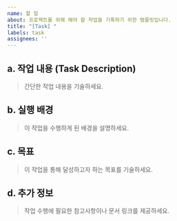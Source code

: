 ```yaml
---
name: 할 일
about: 프로젝트를 위해 해야 할 작업을 기록하기 위한 템플릿입니다.
title: "[Task] "
labels: task
assignees: ''
---
```


## a. 작업 내용 (Task Description)
> 간단한 작업 내용을 기술하세요.

## b. 실행 배경
> 이 작업을 수행하게 된 배경을 설명하세요.

## c. 목표
> 이 작업을 통해 달성하고자 하는 목표를 기술하세요.

## d. 추가 정보
> 작업 수행에 필요한 참고사항이나 문서 링크를 제공하세요.

